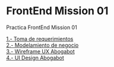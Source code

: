 # FrontEnd Mission 01
Practica FrontEnd Mission 01

<a href="https://github.com/JAbbadGarcia/FrontEndMission01/blob/main/1.-Reqierimientos_Abogaot_AbbadGarcia.doc">1.- Toma de requerimientos</a>
<br>
<a href="https://miro.com/app/board/uXjVOLc_U14=/?invite_link_id=102117774905">2.- Modelamiento de negocio</a>
<br>
<a href="https://www.figma.com/file/vu4ULXdnsoTfT2MzDUOz0d/wireframeUX-Abogabot?node-id=0%3A1">3.- Wireframe UX Abogabot</a>
<br>
<a href="https://www.figma.com/file/zltxozIjk5tws87FEWkp7d/AbogabotUI?node-id=0%3A1">4.- UI Design Abogabot</a>
